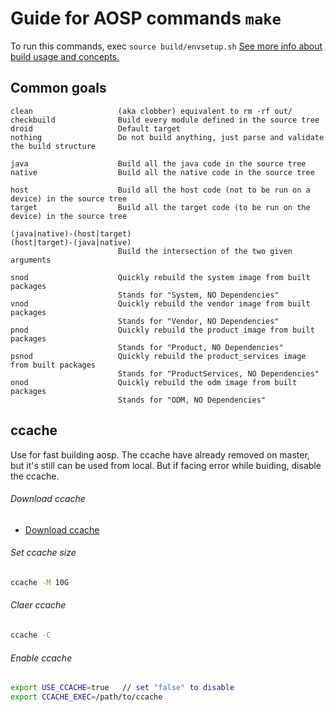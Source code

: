 # Guide for AOSP commands `make`
To run this commands, exec `source build/envsetup.sh`
[See more info about build usage and concepts.](https://android.googlesource.com/platform/build/+/refs/heads/master/Usage.txt)
## Common goals
    clean                   (aka clobber) equivalent to rm -rf out/
    checkbuild              Build every module defined in the source tree
    droid                   Default target
    nothing                 Do not build anything, just parse and validate the build structure

    java                    Build all the java code in the source tree
    native                  Build all the native code in the source tree

    host                    Build all the host code (not to be run on a device) in the source tree
    target                  Build all the target code (to be run on the device) in the source tree

    (java|native)-(host|target)
    (host|target)-(java|native)
                            Build the intersection of the two given arguments

    snod                    Quickly rebuild the system image from built packages
                            Stands for "System, NO Dependencies"
    vnod                    Quickly rebuild the vendor image from built packages
                            Stands for "Vendor, NO Dependencies"
    pnod                    Quickly rebuild the product image from built packages
                            Stands for "Product, NO Dependencies"
    psnod                   Quickly rebuild the product_services image from built packages
                            Stands for "ProductServices, NO Dependencies"
    onod                    Quickly rebuild the odm image from built packages
                            Stands for "ODM, NO Dependencies"

## ccache
Use for fast building aosp.
The ccache have already removed on master, but it's still can be used from local. But if facing error while buiding, disable the ccache.

###### Download ccache
- [Download ccache](https://github.com/my-android-platform/guide-aosp-building/tree/master/aosp_building/commands/make/ccache)

###### Set ccache size
```bash
ccache -M 10G
```

###### Claer ccache
```bash
ccache -C
```

###### Enable ccache
```bash
export USE_CCACHE=true   // set "false" to disable
export CCACHE_EXEC=/path/to/ccache
```